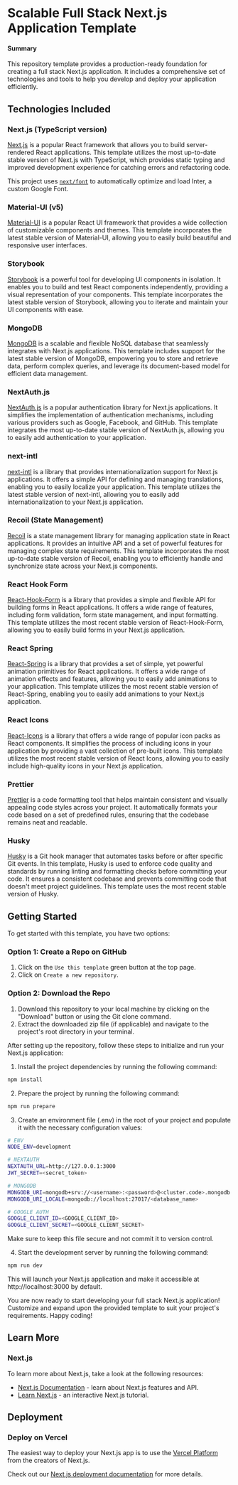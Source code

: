 # Scalable Full Stack Next.js Application Template

#### Summary
This repository template provides a production-ready foundation for creating a full stack Next.js application. It includes a comprehensive set of technologies and tools to help you develop and deploy your application efficiently.

## Technologies Included

### Next.js (TypeScript version)

[Next.js](https://github.com/vercel/next.js) is a popular React framework that allows you to build server-rendered React applications. This template utilizes the most up-to-date stable version of Next.js with TypeScript, which provides static typing and improved development experience for catching errors and refactoring code.

This project uses [`next/font`](https://nextjs.org/docs/basic-features/font-optimization) to automatically optimize and load Inter, a custom Google Font.


### Material-UI (v5)
[Material-UI](https://github.com/mui/material-ui) is a popular React UI framework that provides a wide collection of customizable components and themes. This template incorporates the latest stable version of Material-UI, allowing you to easily build beautiful and responsive user interfaces.

### Storybook

[Storybook](https://github.com/storybookjs/storybook) is a powerful tool for developing UI components in isolation. It enables you to build and test React components independently, providing a visual representation of your components. This template incorporates the latest stable version of Storybook, allowing you to iterate and maintain your UI components with ease.

### MongoDB

[MongoDB](https://github.com/mongodb/mongo) is a scalable and flexible NoSQL database that seamlessly integrates with Next.js applications. This template includes support for the latest stable version of MongoDB, empowering you to store and retrieve data, perform complex queries, and leverage its document-based model for efficient data management.

### NextAuth.js

[NextAuth.js](https://github.com/nextauthjs/next-auth) is a popular authentication library for Next.js applications. It simplifies the implementation of authentication mechanisms, including various providers such as Google, Facebook, and GitHub. This template integrates the most up-to-date stable version of NextAuth.js, allowing you to easily add authentication to your application.

### next-intl

[next-intl](https://github.com/amannn/next-intl) is a library that provides internationalization support for Next.js applications. It offers a simple API for defining and managing translations, enabling you to easily localize your application. This template utilizes the latest stable version of next-intl, allowing you to easily add internationalization to your Next.js application.

### Recoil (State Management)

[Recoil](https://github.com/facebookexperimental/Recoil) is a state management library for managing application state in React applications. It provides an intuitive API and a set of powerful features for managing complex state requirements. This template incorporates the most up-to-date stable version of Recoil, enabling you to efficiently handle and synchronize state across your Next.js components.

### React Hook Form

[React-Hook-Form](https://github.com/react-hook-form/react-hook-form) is a library that provides a simple and flexible API for building forms in React applications. It offers a wide range of features, including form validation, form state management, and input formatting. This template utilizes the most recent stable version of React-Hook-Form, allowing you to easily build forms in your Next.js application.

### React Spring

[React-Spring](https://github.com/pmndrs/react-spring) is a library that provides a set of simple, yet powerful animation primitives for React applications. It offers a wide range of animation effects and features, allowing you to easily add animations to your application. This template utilizes the most recent stable version of React-Spring, enabling you to easily add animations to your Next.js application.

### React Icons

[React-Icons](https://github.com/react-icons/react-icons) is a library that offers a wide range of popular icon packs as React components. It simplifies the process of including icons in your application by providing a vast collection of pre-built icons. This template utilizes the most recent stable version of React Icons, allowing you to easily include high-quality icons in your Next.js application.

### Prettier

[Prettier](https://github.com/prettier/prettier) is a code formatting tool that helps maintain consistent and visually appealing code styles across your project. It automatically formats your code based on a set of predefined rules, ensuring that the codebase remains neat and readable.

### Husky

[Husky](https://github.com/typicode/husky) is a Git hook manager that automates tasks before or after specific Git events. In this template, Husky is used to enforce code quality and standards by running linting and formatting checks before committing your code. It ensures a consistent codebase and prevents committing code that doesn't meet project guidelines. This template uses the most recent stable version of Husky.

## Getting Started

To get started with this template, you have two options:

### Option 1: Create a Repo on GitHub
1. Click on the `Use this template` green button at the top page.
2. Click on `Create a new repository`.

### Option 2: Download the Repo
1. Download this repository to your local machine by clicking on the "Download" button or using the Git clone command.
2. Extract the downloaded zip file (if applicable) and navigate to the project's root directory in your terminal.

After setting up the repository, follow these steps to initialize and run your Next.js application:

1. Install the project dependencies by running the following command:
```bash
npm install
```

2. Prepare the project by running the following command:
```bash
npm run prepare
```

3. Create an environment file (.env) in the root of your project and populate it with the necessary configuration values:

```bash
# ENV
NODE_ENV=development

# NEXTAUTH
NEXTAUTH_URL=http://127.0.0.1:3000
JWT_SECRET=<secret_token>

# MONGODB
MONGODB_URI=mongodb+srv://<username>:<password>@<cluster.code>.mongodb.net/
MONGODB_URI_LOCALE=mongodb://localhost:27017/<database_name>

# GOOGLE AUTH
GOOGLE_CLIENT_ID=<GOOGLE_CLIENT_ID>
GOOGLE_CLIENT_SECRET=<GOOGLE_CLIENT_SECRET>
```
Make sure to keep this file secure and not commit it to version control.

4. Start the development server by running the following command:
```bash
npm run dev
```
This will launch your Next.js application and make it accessible at http://localhost:3000 by default.

You are now ready to start developing your full stack Next.js application! Customize and expand upon the provided template to suit your project's requirements. Happy coding!


## Learn More

### Next.js

To learn more about Next.js, take a look at the following resources:

- [Next.js Documentation](https://nextjs.org/docs) - learn about Next.js features and API.
- [Learn Next.js](https://nextjs.org/learn) - an interactive Next.js tutorial.

## Deployment

### Deploy on Vercel
The easiest way to deploy your Next.js app is to use the [Vercel Platform](https://vercel.com/new?utm_medium=default-template&filter=next.js&utm_source=create-next-app&utm_campaign=create-next-app-readme) from the creators of Next.js.

Check out our [Next.js deployment documentation](https://nextjs.org/docs/deployment) for more details.
